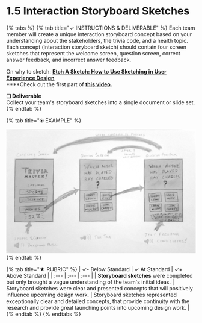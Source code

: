 # 1.5 Interaction Storyboard Sketches

{% tabs %}
{% tab title="✓  INSTRUCTIONS & DELIVERABLE" %}
Each team member will create a unique interaction storyboard concept based on your understanding about the stakeholders, the trivia code, and a health topic. Each concept \(interaction storyboard sketch\) should contain four screen sketches that represent the welcome screen, question screen, correct answer feedback, and incorrect answer feedback.

On why to sketch: [**Etch A Sketch: How to Use Sketching in User Experience Design**](https://www.interaction-design.org/literature/article/etch-a-sketch-how-to-use-sketching-in-user-experience-design)  
****Check out the first part of [**this video**](https://www.youtube.com/watch?v=LskLyDOSfAc)**.**

**❏ Deliverable**  
Collect your team's storyboard sketches into a single document or slide set.
{% endtab %}

{% tab title="⦿ EXAMPLE" %}


![](../../.gitbook/assets/interface-storyboard-example%20%281%29.jpg)
{% endtab %}

{% tab title="★  RUBRIC" %}
| ✓-  Below Standard | ✓  At Standard | ✓+  Above Standard |
| :--- | :--- | :--- |
| **Storyboard sketches** were completed but only brought a vague understanding of the team's initial ideas. | Storyboard sketches were clear and presented concepts that will positively influence upcoming design work. | Storyboard sketches represented exceptionally clear and detailed concepts, that provide continuity with the research and provide great launching points into upcoming design work. |
{% endtab %}
{% endtabs %}

